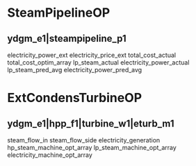 SteamPipelineOP
==================

ydgm_e1|steampipeline_p1
-------------------------------------
electricity_power_ext
electricity_price_ext
total_cost_actual
total_cost_optim_array
lp_steam_actual
electricity_power_actual
lp_steam_pred_avg
electricity_power_pred_avg


ExtCondensTurbineOP
===================
ydgm_e1|hpp_f1|turbine_w1|eturb_m1
-------------------------------------

steam_flow_in
steam_flow_side
electricity_generation
hp_steam_machine_opt_array
lp_steam_machine_opt_array
electricity_machine_opt_array

